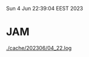 Sun  4 Jun 22:39:04 EEST 2023
# JAM
<a href='./cache/202306/04_22.log'>./cache/202306/04_22.log</a>
